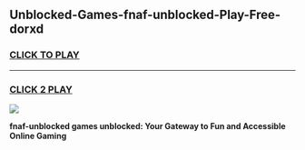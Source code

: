 
## Unblocked-Games-fnaf-unblocked-Play-Free-dorxd
<h3>
<a href="https://premium76.site?title=fnaf-unblocked&ref=17A">CLICK TO PLAY</a></h3>
<hr>

<h3>
<a href="https://premium76.site?title=fnaf-unblocked&ref=17A">CLICK 2 PLAY</a>
  
</h3>

<a href="https://premium76.site?title=fnaf-unblocked&ref=17A"><img src="https://clearcache.store/games.png"></a>


**fnaf-unblocked games unblocked: Your Gateway to Fun and Accessible Online Gaming**
